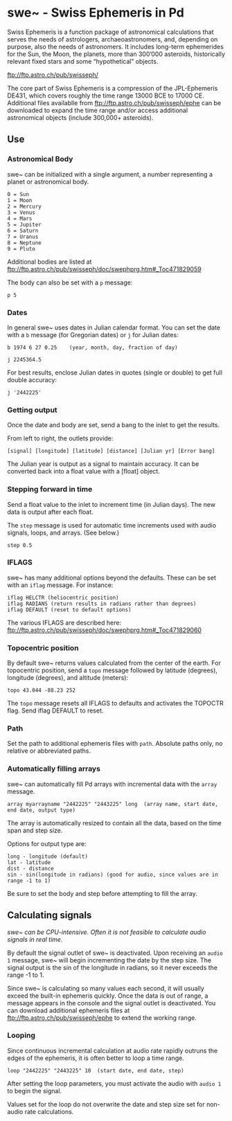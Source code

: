 # swe~ - Swiss Ephemeris in Pd #

Swiss Ephemeris is a function package of astronomical calculations that serves the needs of astrologers, archaeoastronomers, and, depending on purpose, also the needs of astronomers. It includes long-term ephemerides for the Sun, the Moon, the planets, more than 300’000 asteroids, historically relevant fixed stars and some “hypothetical” objects.

ftp://ftp.astro.ch/pub/swisseph/

The core part of Swiss Ephemeris is a compression of the JPL-Ephemeris DE431, which covers roughly the time range 13000 BCE to 17000 CE. Additional files availablle from ftp://ftp.astro.ch/pub/swisseph/ephe can be downloaded to expand the time range and/or access additional astronomical objects (include 300,000+ asteroids).

## Use ##

### Astronomical Body ###

swe~ can be initialized with a single argument, a number representing a planet or astronomical body.

    0 = Sun
    1 = Moon
    2 = Mercury
    3 = Venus
    4 = Mars
    5 = Jupiter
    6 = Saturn
    7 = Uranus
    8 = Neptune
    9 = Pluto
 
Additional bodies are listed at ftp://ftp.astro.ch/pub/swisseph/doc/swephprg.htm#_Toc471829059

The body can also be set with a ```p``` message:

    p 5

### Dates ###

In general swe~ uses dates in Julian calendar format. You can set the date with a ```b``` message (for Gregorian dates) or ```j``` for Julian dates:

    b 1974 6 27 0.25    (year, month, day, fraction of day)
    
    j 2245364.5
    
For best results, enclose Julian dates in quotes (single or double) to get full double accuracy:

    j '2442225'

### Getting output ###

Once the date and body are set, send a bang to the inlet to get the results.

From left to right, the outlets provide:

    [signal] [longitude] [latitude] [distance] [Julian yr] [Error bang]

The Julian year is output as a signal to maintain accuracy. It can be converted back into a float value with a [float] object.

### Stepping forward in time ###

Send a float value to the inlet to increment time (in Julian days). The new data is output after each float.

The ```step``` message is used for automatic time increments used with audio signals, loops, and arrays. (See below.)

    step 0.5

### IFLAGS ###

swe~ has many additional options beyond the defaults. These can be set with an ```iflag``` message. For instance:

    iflag HELCTR (heliocentric position)
    iflag RADIANS (return results in radians rather than degrees)
    iflag DEFAULT (reset to default options)

The various IFLAGS are described here: ftp://ftp.astro.ch/pub/swisseph/doc/swephprg.htm#_Toc471829060

### Topocentric position ###

By default swe~ returns values calculated from the center of the earth. For topocentric position, send a ```topo``` message followed by latitude (degrees), longitude (degrees), and altitude (meters):

    topo 43.044 -88.23 252
    
The ```topo``` message resets all IFLAGS to defaults and activates the TOPOCTR flag. Send iflag DEFAULT to reset.

### Path ###

Set the path to additional ephemeris files with ```path```. Absolute paths only, no relative or abbreviated paths.

### Automatically filling arrays ###

swe~ can automatically fill Pd arrays with incremental data with the ```array``` message.

    array myarrayname "2442225" "2443225" long  (array name, start date, end date, output type)
    
The array is automatically resized to contain all the data, based on the time span and step size.

Options for output type are:

    long - longitude (default)
    lat - latitude
    dist - distance
    sin - sin(longitude in radians) (good for audio, since values are in range -1 to 1)

Be sure to set the body and step before attempting to fill the array.

## Calculating signals ##

_swe~ can be CPU-intensive. Often it is not feasible to calculate audio signals in real time._

By default the signal outlet of swe~ is deactivated. Upon receiving an ```audio 1``` message, swe~ will begin incrementing the date by the step size. The signal output is the sin of the longitude in radians, so it never exceeds the range -1 to 1.

Since swe~ is calculating so many values each second, it will usually exceed the built-in ephemeris quickly. Once the data is out of range, a message appears in the console and the signal outlet is deactivated. You can download additional ephemeris files at ftp://ftp.astro.ch/pub/swisseph/ephe to extend the working range.

### Looping ###

Since continuous incremental calculation at audio rate rapidly outruns the edges of the ephemeris, it is often better to loop a time range.

    loop "2442225" "2443225" 10  (start date, end date, step)
    
After setting the loop parameters, you must activate the audio with ```audio 1``` to begin the signal.

Values set for the loop do not overwrite the date and step size set for non-audio rate calculations.
